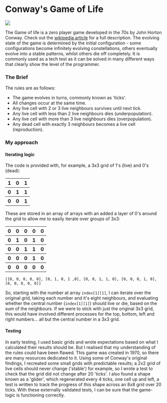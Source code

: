 # Conway's Game of Life

<img src="https://upload.wikimedia.org/wikipedia/commons/f/f2/Game_of_life_animated_glider.gif">

The Game of life is a zero player game developed in the 70s by John Horton Conway. Check out the [wikipedia article](https://en.wikipedia.org/wiki/Conway%27s_Game_of_Life) for a full description.
The evolving state of the game is determined by the initial configuration - some configurations become infinitely evolving constellations, others eventually evolve into a stable patterns, whilst others die off completely.
It is commonly used as a tech test as it can be solved in many different ways that clearly show the level of the programmer.

### The Brief

The rules are as follows:

* The game evolves in turns, commonly known as 'ticks'.
* All changes occur at the same time.
* Any live cell with 2 or 3 live neighbours survives until next tick.
* Any live cell with less than 2 live neighbours dies (underpopulation).
* Any live cell with more than 3 live neighbours dies (overpopulation).
* Any dead cell with exactly 3 neighbours becomes a live cell (reproduction).

### My approach

#### Iterating logic

The code is provided with, for example, a 3x3 grid of 1's (live) and 0's (dead):
<table>
  <tr><th>1</th><th>0</th><th>1</th></tr>
  <tr><th>0</th><th>1</th><th>1</th></tr>
  <tr><th>0</th><th>0</th><th>1</th></tr>
</table>

These are stored in an array of arrays with an added a layer of 0's around the grid to allow me to easily iterate over groups of 3x3:
<table>
  <tr><th>0</th><th>0</th><th>0</th><th>0</th><th>0</th></tr>
  <tr><th>0</th><th>1</th><th>0</th><th>1</th><th>0</th></tr>
  <tr><th>0</th><th>0</th><th>1</th><th>1</th><th>0</th></tr>
  <tr><th>0</th><th>0</th><th>0</th><th>1</th><th>0</th></tr>
  <tr><th>0</th><th>0</th><th>0</th><th>0</th><th>0</th></tr>
</table>

```
[[0, 0, 0, 0, 0], [0, 1, 0, 1 ,0], [0, 0, 1, 1, 0], [0, 0, 0, 1, 0], [0, 0, 0, 0, 0]]
```

So, starting with the number at array `index[1][1]`, I can iterate over the original grid, taking each number and it's eight neighbours, and evaluating whether the central number (`index[1][1]`) should live or die, based on the sum of the neighbours. If we were to stick with just the original 3x3 grid, this would have involved different processes for the top, bottom, left and right numbers... all but the central number in a 3x3 grid.

#### Testing

In early testing, I used basic grids and wrote expectations based on what I calculated their results should be. But I realised that my understanding of the rules could have been flawed. This game was created in 1970, so there are many resources dedicated to it. Using some of Conway's original findings, I recreated some small grids with predictable results; a 2x2 grid of live cells should never change ('stable') for example, so I wrote a test to check that the grid did not change after 20 'ticks'. I also found a shape known as a 'glider', which regenerated every 4 ticks, one cell up and left, a test is written to track the progress of this shape across an 8x8 grid over 20 ticks. With these externally validated tests, I can be sure that the game-logic is functioning correctly.
